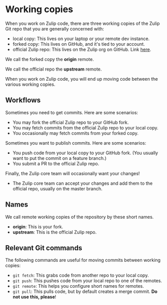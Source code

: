 # Working copies

When you work on Zulip code, there are three working copies
of the Zulip Git repo that you are generally concerned with:

- local copy: This lives on your laptop or your remote dev instance.
- forked copy: This lives on GitHub, and it's tied to your account.
- official Zulip repo: This lives on the Zulip org on GitHub. Link [here](https://github.com/zulip/zulip).

We call the forked copy the **origin** remote.

We call the official repo the **upstream** remote.

When you work on Zulip code, you will end up moving code between
the various working copies.

## Workflows

Sometimes you need to get commits. Here are some scenarios:

- You may fork the official Zulip repo to your GitHub fork.
- You may fetch commits from the official Zulip repo to your local copy.
- You occasionally may fetch commits from your forked copy.

Sometimes you want to publish commits. Here are some scenarios:

- You push code from your local copy to your GitHub fork. (You usually
  want to put the commit on a feature branch.)
- You submit a PR to the official Zulip repo.

Finally, the Zulip core team will occasionally want your changes!

- The Zulip core team can accept your changes and add them to
  the official repo, usually on the master branch.

## Names

We call remote working copies of the repository by these short
names.

- **origin**: This is your fork.
- **upstream**: This is the official Zulip repo.

## Relevant Git commands

The following commands are useful for moving commits between
working copies:

- `git fetch`: This grabs code from another repo to your local copy.
- `git push`: This pushes code from your local repo to one of the remotes.
- `git remote`: This helps you configure short names for remotes.
- `git pull`: This pulls code, but by default creates a merge commit. **Do not use this, please**!
